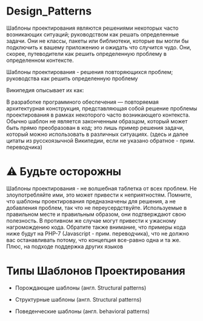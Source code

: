 # Design_Patterns

Шаблоны проектирования являются решениями некоторых часто возникающих ситуаций; руководством как решать определенные задачи. Они не классы, пакеты или библиотеки, которые вы могли бы подключить к вашему приложению и ожидать что случится чудо. Они, скорее, путеводители как решить определенную проблему в определенном контексте.

Шаблоны проектирования - решения повторяющихся проблем; руководства как решить определенную проблему

Википедия опысывает их как:

В разработке программного обеспечения — повторяемая архитектурная конструкция, представляющая собой решение проблемы проектирования в рамках некоторого часто возникающего контекста. Обычно шаблон не является законченным образцом, который может быть прямо преобразован в код; это лишь пример решения задачи, который можно использовать в различных ситуациях. (здесь и далее цитаты из русскоязычной Википедии, если не указано обратное - прим. переводчика)

# ⚠️ Будьте осторожны
Шаблоны проектирования - не волшебная таблетка от всех проблем.
Не злоупотребляйте ими, это может привести к неприятностям. Помните, что шаблоны проектирования предназначены для решения, а не добавления проблем, так что не переусердствуйте.
Используемые в правильном месте и правильным образом, они подтверждают свою полезность. В противном же случае могут привести к ужасному нагромождению кода.
Обратите также внимание, что примеры кода ниже будут на PHP-7 (Javascript - прим. переводчика), что не должно вас останавливать потому, что концепция все-равно одна и та же. Плюс, на подходе поддержка других языков

# Типы Шаблонов Проектирования
- Порождающие шаблоны (англ. Structural patterns)

- Структурные шаблоны (англ. Structural patterns)

- Поведенческие шаблоны (англ. behavioral patterns)

